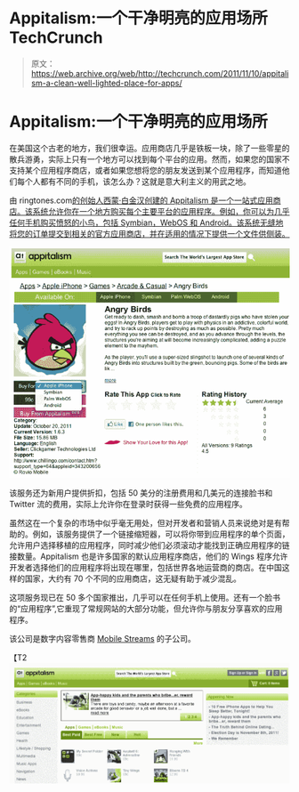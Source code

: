 # Appitalism:一个干净明亮的应用场所 TechCrunch

> 原文：<https://web.archive.org/web/http://techcrunch.com/2011/11/10/appitalism-a-clean-well-lighted-place-for-apps/>

# Appitalism:一个干净明亮的应用场所

在美国这个古老的地方，我们很幸运。应用商店几乎是铁板一块，除了一些零星的散兵游勇，实际上只有一个地方可以找到每个平台的应用。然而，如果您的国家不支持某个应用程序商店，或者如果您想将您的朋友发送到某个应用程序，而知道他们每个人都有不同的手机，该怎么办？这就是意大利主义的用武之地。

由 ringtones.com[的创始人西蒙·白金汉创建的 Appitalism 是一个一站式应用商店。该系统允许你在一个地方购买每个主要平台的应用程序。例如，你可以为几乎任何手机购买愤怒的小鸟，包括 Symbian，WebOS 和 Android。该系统无缝地将您的订单提交到相关的官方应用商店，并在适用的情况下提供一个文件供侧装。](https://web.archive.org/web/20230203070842/http://ringtones.info/?sov=124044)

[![](img/4861606c8689f51fca0a98b17897548d.png "Screen Shot 2011-11-10 at 9.22.51 AM")](https://web.archive.org/web/20230203070842/https://techcrunch.com/wp-content/uploads/2011/11/screen-shot-2011-11-10-at-9-22-51-am.jpg)

该服务还为新用户提供折扣，包括 50 美分的注册费用和几美元的连接脸书和 Twitter 流的费用，实际上允许你在登录时获得一些免费的应用程序。

虽然这在一个复杂的市场中似乎毫无用处，但对开发者和营销人员来说绝对是有帮助的。例如，该服务提供了一个链接缩短器，可以将你带到应用程序的单个页面，允许用户选择移植的应用程序，同时减少他们必须滚动才能找到正确应用程序的链接数量。Appitalism 也是许多国家的默认应用程序商店，他们的 Wings 程序允许开发者选择他们的应用程序将出现在哪里，包括世界各地运营商的商店。在中国这样的国家，大约有 70 个不同的应用商店，这无疑有助于减少混乱。

这项服务现已在 50 多个国家推出，几乎可以在任何手机上使用。还有一个脸书的“应用程序”,它重现了常规网站的大部分功能，但允许你与朋友分享喜欢的应用程序。

该公司是数字内容零售商 [Mobile Streams](https://web.archive.org/web/20230203070842/http://www.mobilestreams.com/) 的子公司。

【T2![](img/f43b5f2413ffd6ea341dbe9bc148a0bd.png "Screen Shot 2011-11-10 at 9.21.55 AM")